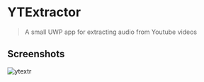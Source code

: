 # YTExtractor
> A small UWP app for extracting audio from Youtube videos

## Screenshots
![ytextr](https://github.com/aexra/YTExtractor/assets/121866384/0a9d2176-cd1c-47e9-854a-856191768cb5)
